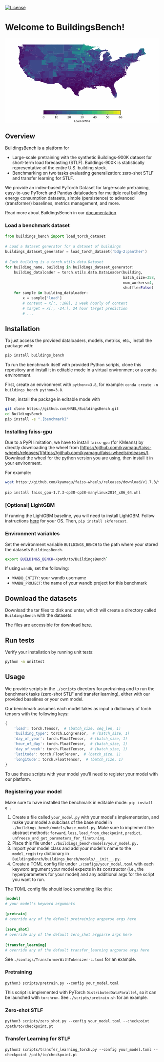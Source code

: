  [![License](https://img.shields.io/badge/License-BSD_3--Clause-blue.svg)](https://opensource.org/licenses/BSD-3-Clause)

# Welcome to BuildingsBench!

![U.S. Commercial Building Stock](./assets/commercial_forecast.gif)

## Overview 

BuildingsBench is a platform for
- Large-scale pretraining with the synthetic Buildings-900K dataset for short-term load forecasting (STLF). Buildings-900K is statistically representative of the entire U.S. building stock.
- Benchmarking on two tasks evaluating generalization: zero-shot STLF and transfer learning for STLF.

We provide an index-based PyTorch Dataset for large-scale pretraining, easy-to-use PyTorch and Pandas dataloaders for multiple real building energy consumption datasets, simple (persistence) to advanced (transformer) baselines, metrics management, and more.


Read more about BuildingsBench in our [documentation](https://nrel.github.io/BuildingsBench/).

### Load a benchmark dataset


```python
from buildings_bench import load_torch_dataset

# Load a dataset generator for a dataset of buildings
buildings_dataset_generator = load_torch_dataset('bdg-2:panther')

# Each building is a torch.utils.data.Dataset
for building_name, building in buildings_dataset_generator:
    building_dataloader = torch.utils.data.DataLoader(building,
                                                      batch_size=358,
                                                      num_workers=4,
                                                      shuffle=False)
    for sample in building_dataloader:
        x = sample['load']
        # context = x[:, :168], 1 week hourly of context
        # target = x[:, -24:], 24 hour target prediction
        # ...
```

## Installation

To just access the provided dataloaders, models, metrics, etc., install the package with:

```bash
pip install buildings_bench
```

To run the benchmark itself with provided Python scripts, clone this repository and install it in editable mode in a virtual environment or a conda environment.

First, create an environment with `python>=3.8`, for example: `conda create -n buildings_bench python=3.8`.

Then, install the package in editable mode with
```bash
git clone https://github.com/NREL/BuildingsBench.git
cd BuildingsBench
pip install -e ".[benchmark]"
```

### Installing faiss-gpu

Due to a PyPI limitation, we have to install `faiss-gpu` (for KMeans) by directly downloading the wheel from [https://github.com/kyamagu/faiss-wheels/releases/](https://github.com/kyamagu/faiss-wheels/releases/).
Download the wheel for the python version you are using, then install it in your environment.

For example:

```bash
wget https://github.com/kyamagu/faiss-wheels/releases/download/v1.7.3/faiss_gpu-1.7.3-cp38-cp38-manylinux_2_17_x86_64.manylinux2014_x86_64.whl

pip install faiss_gpu-1.7.3-cp38-cp38-manylinux2014_x86_64.whl
```

### [Optional] LightGBM

If running the LightGBM baseline, you will need to install LightGBM.
Follow instructions [here](https://pypi.org/project/lightgbm/) for your OS. 
Then, `pip install skforecast`.

### Environment variables

Set the environment variable `BUILDINGS_BENCH` to the path where your stored the datasets `BuildingsBench`.

```bash
export BUILDINGS_BENCH=/path/to/BuildingsBench`
```

If using `wandb`, set the following:

- `WANDB_ENTITY`: your wandb username
- `WANDB_PROJECT`: the name of your wandb project for this benchmark


## Download the datasets

Download the tar files to disk and untar, which will create a directory called `BuildingsBench` with the datasets.

The files are accessible for download [here](https://data.openei.org/submissions/5859).


## Run tests

Verify your installation by running unit tests:

```bash
python -m unittest
```

## Usage

We provide scripts in the `./scripts` directory for pretraining and to run the benchmark tasks (zero-shot STLF and transfer learning), either with our provided baselines or your own model.

Our benchmark assumes each model takes as input a dictionary of torch tensors with the following keys:

```python
{
    'load': torch.Tensor,  # (batch_size, seq_len, 1)
    'building_type': torch.LongTensor,  # (batch_size, 1)
    'day_of_year': torch.FloatTensor,  # (batch_size, 1)
    'hour_of_day': torch.FloatTensor,  # (batch_size, 1)
    'day_of_week': torch.FloatTensor,  # (batch_size, 1)
    'latitude': torch.FloatTensor,  # (batch_size, 1)
    'longitude': torch.FloatTensor,  # (batch_size, 1)
}
```

To use these scripts with your model you'll need to register your model with our platform.

### Registering your model

Make sure to have installed the benchmark in editable mode: `pip install -e .`

1. Create a file called `your_model.py` with your model's implementation, and make your model a subclass of the base model in `./buildings_bench/models/base_model.py`. Make sure to implement the abstract methods: `forward`, `loss`, `load_from_checkpoint`, `predict`, `unfreeze_and_get_parameters_for_finetuning`.
2. Place this file under `./buildings_bench/models/your_model.py.`
3. Import your model class and add your model's name to the `model_registry` dictionary in `BuildingsBench/buildings_bench/models/__init__.py`.
4. Create a TOML config file under `./configs/your_model.toml` with each keyword argument your model expects in its constructor (i.e., the hyperparameters for your model) and any additional args for the script you want to run.

The TOML config file should look something like this:

```toml
[model]
# your model's keyword arguments

[pretrain]
# override any of the default pretraining argparse args here

[zero_shot]
# override any of the default zero_shot argparse args here

[transfer_learning]
# override any of the default transfer_learning argparse args here
```
See `./configs/TransformerWithTokenizer-L.toml` for an example.

### Pretraining 

`python3 scripts/pretrain.py --config your_model.toml`

This script is implemented with PyTorch `DistributedDataParallel`, so it can be launched with `torchrun`. See `./scripts/pretrain.sh` for an example.

### Zero-shot STLF

`python3 scripts/zero_shot.py --config your_model.toml --checkpoint /path/to/checkpoint.pt`

### Transfer Learning for STLF

`python3 scripts/transfer_learning_torch.py --config your_model.toml --checkpoint /path/to/checkpoint.pt`  
